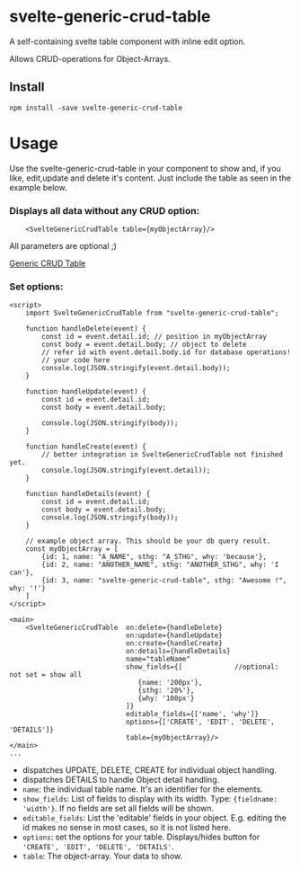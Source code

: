 # svelte-generic-crud-table

A self-containing svelte table component with inline edit option.

Allows CRUD-operations for Object-Arrays.

## Install

```
npm install -save svelte-generic-crud-table
```

# Usage
Use the svelte-generic-crud-table in your component to show and, if you like, edit,update and delete it's content.
Just include the table as seen in the example below.

### Displays all data without any CRUD option:
```
    <SvelteGenericCrudTable table={myObjectArray}/>
```
All parameters are optional ;)

[Generic CRUD Table](https://github.com/ivosdc/svelte-generic-crud-table/raw/master/assets/generic-crud-table.png "Svelte GenericCrudTable")
###  Set options:
```
<script>
    import SvelteGenericCrudTable from "svelte-generic-crud-table";

    function handleDelete(event) {
        const id = event.detail.id; // position in myObjectArray
        const body = event.detail.body; // object to delete
        // refer id with event.detail.body.id for database operations!
        // your code here
        console.log(JSON.stringify(event.detail.body));
    }

    function handleUpdate(event) {
        const id = event.detail.id;
        const body = event.detail.body;

        console.log(JSON.stringify(body));
    }

    function handleCreate(event) {
        // better integration in SvelteGenericCrudTable not finished yet.
        console.log(JSON.stringify(event.detail));
    }

    function handleDetails(event) {
        const id = event.detail.id;
        const body = event.detail.body;
        console.log(JSON.stringify(body));
    }

    // example object array. This should be your db query result.
    const myObjectArray = [
        {id: 1, name: "A_NAME", sthg: "A_STHG", why: 'because'},
        {id: 2, name: "ANOTHER_NAME", sthg: "ANOTHER_STHG", why: 'I can'},
        {id: 3, name: "svelte-generic-crud-table", sthg: "Awesome !", why: '!'}
    ]
</script>

<main>
    <SvelteGenericCrudTable  on:delete={handleDelete}
                             on:update={handleUpdate}
                             on:create={handleCreate}
                             on:details={handleDetails}
                             name="tableName"
                             show_fields={[             //optional: not set = show all
                                {name: '200px'},
                                {sthg: '20%'},
                                {why: '100px'}
                             ]}
                             editable_fields={['name', 'why']}
                             options={['CREATE', 'EDIT', 'DELETE', 'DETAILS']}
                             table={myObjectArray}/>
</main>
...
```

- dispatches UPDATE, DELETE, CREATE for individual object handling.
- dispatches DETAILS to handle Object detail handling.
- `name`: the individual table name. It's an identifier for the elements.
- `show_fields`: List of fields to display with its width. Type: `{fieldname: 'width'}`. If no fields are set all fields will be shown.
- `editable_fields`: List the 'editable' fields in your object. E.g. editing the id makes no sense in most cases, so it is not listed here.
- `options`: set the options for your table. Displays/hides button for `'CREATE', 'EDIT', 'DELETE', 'DETAILS'`.
- `table`: The object-array. Your data to show.


